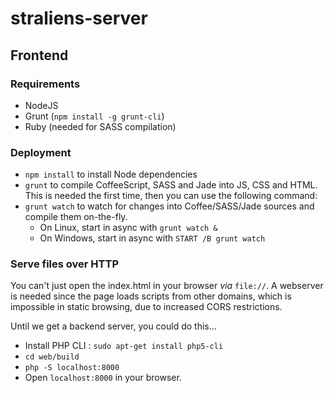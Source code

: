 # straliens-server

## Frontend

### Requirements

 - NodeJS
 - Grunt (`npm install -g grunt-cli`)
 - Ruby (needed for SASS compilation)

### Deployment

 - `npm install` to install Node dependencies
 - `grunt` to compile CoffeeScript, SASS and Jade into JS, CSS and HTML. This is needed the first time, then you can use the following command:
 - `grunt watch` to watch for changes into Coffee/SASS/Jade sources and compile them on-the-fly.
   - On Linux, start in async with `grunt watch &`
   - On Windows, start in async with `START /B grunt watch`

### Serve files over HTTP

You can't just open the index.html in your browser *via* `file://`. A webserver is needed since the page loads scripts from other domains, which is impossible in static browsing, due to increased CORS restrictions.

Until we get a backend server, you could do this...
 - Install PHP CLI : `sudo apt-get install php5-cli`
 - `cd web/build`
 - `php -S localhost:8000`
 - Open `localhost:8000` in your browser.
